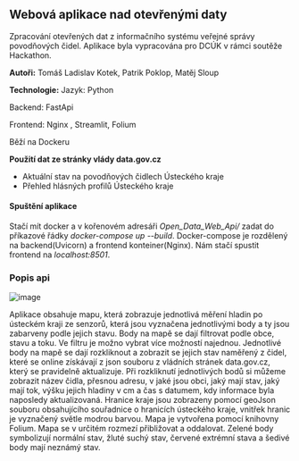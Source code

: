 ## Webová aplikace nad otevřenými daty
Zpracování otevřených dat z informačního systému veřejné správy povodňových čidel. Aplikace byla vypracována pro DCÚK v rámci soutěže Hackathon.

**Autoři:** Tomáš Ladislav Kotek, Patrik Poklop, Matěj Sloup

**Technologie:** 
Jazyk: Python

Backend: FastApi 

Frontend: Nginx , Streamlit, Folium

Běží na Dockeru

**Použití dat ze stránky vlády data.gov.cz**
- Aktuální stav na povodňových čidlech Ústeckého kraje
- Přehled hlásných profilů Ústeckého kraje

#### Spuštění aplikace
Stačí mít docker a v kořenovém adresáři *Open_Data_Web_Api/* zadat do příkazové řádky *docker-compose up --build*.
Docker-compose je rozdělený na backend(Uvicorn) a frontend konteiner(Nginx). Nám stačí spustit frontend na *localhost:8501*. 

### Popis api
![image](https://github.com/user-attachments/assets/815d0469-9c1e-476f-ade7-6f168084ee7e)

Aplikace obsahuje mapu, která zobrazuje jednotlivá měření hladin po ústeckém kraji ze senzorů, která jsou vyznačena jednotlivými body a ty jsou zabarveny podle jejich stavu. Body na mapě se dají filtrovat podle obce, stavu a toku. Ve filtru je možno vybrat více možností najednou. Jednotlivé body na mapě se dají rozkliknout a zobrazit se jejich stav naměřený z čidel, které se online získávají z json souboru z vládních stránek data.gov.cz, který se pravidelně aktualizuje. Při rozkliknutí jednotlivých bodů si můžeme zobrazit název čidla, přesnou adresu, v jaké jsou obci, jaký mají stav, jaký mají tok, výšku jejich hladiny v cm a čas s datumem, kdy informace byla naposledy aktualizovaná. Hranice kraje jsou zobrazeny pomocí geoJson souboru obsahujícího souřadnice o hranicích ústeckého kraje, vnitřek hranic je vyznačený světle modrou barvou. Mapa je vytvořena pomocí knihovny Folium. Mapa se v určitém rozmezí přibližovat a oddalovat. Zelené body symbolizují normální stav, žluté suchý stav, červené extrémní stava a šedivé body mají neznámý stav.


